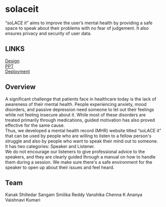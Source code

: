 # solaceit
“soLACE it” aims to improve the user’s mental health by providing a safe space to speak about their problems with no fear of judgement. It also ensures privacy and security of user data.
## LINKS
[Design](https://www.figma.com/proto/TDBliE6PWJMoNHEtsEJ660/Untitled?node-id=1%3A225&scaling=scale-down&page-id=0%3A1&starting-point-node-id=1%3A225) <br/>
[PPT](https://docs.google.com/presentation/d/1nYNJkuz6zKDpn4iN3MB9c7PvKwNl1nOqAEzjAUdaCq4/edit?usp=sharing) <br/>
[Deployment](https://example.com) <br/>
## Overview
A significant challenge that patients face in healthcare today is the lack of awareness of their mental health. People experiencing anxiety, mood disorders, and passive depression need someone to let out their feelings while not feeling insecure about it.  While most of these disorders are treated primarily through medications, guided motivation has also proved effective for the same cause. <br/>
Thus, we developed a mental health record (MHR) website titled “soLACE it” that can be used by people who are willing to listen to a fellow person's struggle and also by people who want to speak their mind out to someone. It has two categories: Speaker and Listener. <br/>
We do not encourage our listeners to give professional advice to the speakers, and they are clearly guided through a manual on how to handle them during a session. We make sure there's a safe environment for the speaker to open up about their issues and feel heard. <br/>

## Team
Kanak Shilledar
Sangam Smilika Reddy
Vanshika Chenna
K Ananya
Vaishnavi Kumari
